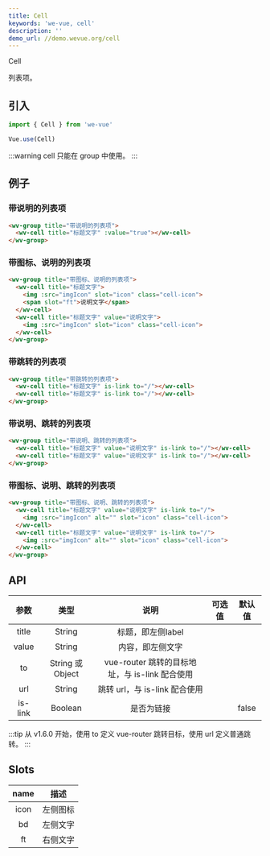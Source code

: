 ```yaml
---
title: Cell
keywords: 'we-vue, cell'
description: ''
demo_url: //demo.wevue.org/cell
---
```


Cell

列表项。

## 引入

```js
import { Cell } from 'we-vue'

Vue.use(Cell)
```
:::warning
cell 只能在 group 中使用。
:::

## 例子

### 带说明的列表项

```html
<wv-group title="带说明的列表项">
  <wv-cell title="标题文字" :value="true"></wv-cell>
</wv-group>
```

### 带图标、说明的列表项

```html
<wv-group title="带图标、说明的列表项">
  <wv-cell title="标题文字">
    <img :src="imgIcon" slot="icon" class="cell-icon">
    <span slot="ft">说明文字</span>
  </wv-cell>
  <wv-cell title="标题文字" value="说明文字">
    <img :src="imgIcon" slot="icon" class="cell-icon">
  </wv-cell>
</wv-group>
```

### 带跳转的列表项

```html
<wv-group title="带跳转的列表项">
  <wv-cell title="标题文字" is-link to="/"></wv-cell>
  <wv-cell title="标题文字" is-link to="/"></wv-cell>
</wv-group>
```

### 带说明、跳转的列表项

```html
<wv-group title="带说明、跳转的列表项">
  <wv-cell title="标题文字" value="说明文字" is-link to="/"></wv-cell>
  <wv-cell title="标题文字" value="说明文字" is-link to="/"></wv-cell>
</wv-group>
```

### 带图标、说明、跳转的列表项

```html
<wv-group title="带图标、说明、跳转的列表项">
  <wv-cell title="标题文字" value="说明文字" is-link to="/">
    <img :src="imgIcon" alt="" slot="icon" class="cell-icon">
  </wv-cell>
  <wv-cell title="标题文字" value="说明文字" is-link to="/">
    <img :src="imgIcon" alt="" slot="icon" class="cell-icon">
  </wv-cell>
</wv-group>
```

## API

|   参数   |   类型    |   说明   | 可选值  |  默认值  |
| :----: | :-----: | :----: | :--: | :---: |
| title  | String  |  标题，即左侧label   |      |       |
| value  | String  |  内容，即左侧文字   |      |       |
| to  | String 或 Object  |  vue-router 跳转的目标地址，与 is-link 配合使用   |      |       |
| url  | String  |  跳转 url，与 is-link 配合使用   |      |       |
| is-link | Boolean | 是否为链接 |      | false |

:::tip
从 v1.6.0 开始，使用 to 定义 vue-router 跳转目标，使用 url 定义普通跳转。
:::

## Slots

|   name   |   描述    |
| :----: | :-----: |
| icon  | 左侧图标  |
| bd  | 左侧文字  |
| ft  | 右侧文字  |
